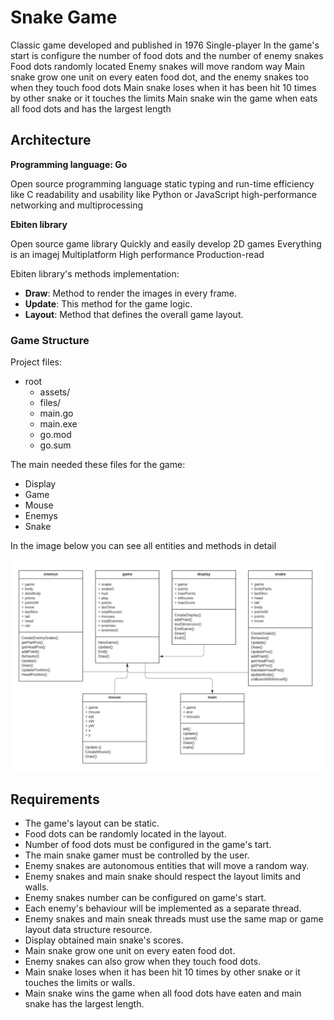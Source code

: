 # Snake Game

Classic game developed and published in 1976
Single-player
In the game's start is configure the number of food dots and the number of enemy snakes
Food dots randomly located 
Enemy snakes will move random way
Main snake grow one unit on every eaten food dot, and the enemy snakes too when they touch food dots
Main snake loses when it has been hit 10 times by other snake or it touches the limits
Main snake win the game when eats all food dots and has the largest length


## Architecture

**Programming language: Go**

Open source programming language
static typing and run-time efficiency like C
readability and usability like Python or JavaScript
high-performance networking and multiprocessing

**Ebiten library**

Open source game library
Quickly and easily develop 2D games
Everything is an imagej
Multiplatform
High performance
Production-read

Ebiten library's methods implementation:
* **Draw**: Method to render the images in every frame. 
* **Update**: This method for the game logic.
* **Layout**: Method that defines the overall game layout.


### Game Structure
Project files: 

* root 
    * assets/
    * files/
    * main.go
    * main.exe
    * go.mod
    * go.sum

The main needed these files for the game:
* Display
* Game
* Mouse
* Enemys
* Snake

In the image below you can see all entities and methods in detail

![uml](flow.png)

## Requirements

* The game's layout can be static.
* Food dots can be randomly located in the layout.
* Number of food dots must be configured in the game's tart.
* The main snake gamer must be controlled by the user.
* Enemy snakes are autonomous entities that will move a random way.
* Enemy snakes and main snake should respect the layout limits and walls.
* Enemy snakes number can be configured on game's start.
* Each enemy's behaviour will be implemented as a separate thread.
* Enemy snakes and main sneak threads must use the same map or game layout data structure resource.
* Display obtained main snake's scores.
* Main snake grow one unit on every eaten food dot.
* Enemy snakes can also grow when they touch food dots.
* Main snake loses when it has been hit 10 times by other snake or it touches the limits or walls.
* Main snake wins the game when all food dots have eaten and main snake has the largest length.


